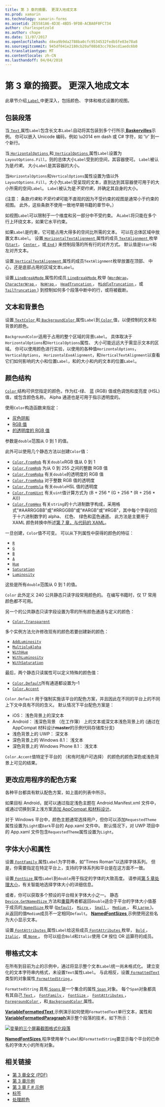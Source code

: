 ```yaml
---
title: 第 3 章的摘要。 更深入地成文本
ms.prod: xamarin
ms.technology: xamarin-forms
ms.assetid: 2E5581A6-4D3E-4BD5-9FDB-ACBA0F0FC734
author: charlespetzold
ms.author: chape
ms.date: 11/07/2017
ms.openlocfilehash: d4ea9b9da2788ba0cfc9534532fedb5fe83e78a8
ms.sourcegitcommit: 945df041e2180cb20af08b83cc703ecd1aedc6b0
ms.translationtype: MT
ms.contentlocale: zh-CN
ms.lasthandoff: 04/04/2018
---
```

# <a name="summary-of-chapter-3-deeper-into-text"></a>第 3 章的摘要。 更深入地成文本

此章节介绍[ `Label` ](https://developer.xamarin.com/api/type/Xamarin.Forms.Label/)中更深入，包括颜色、 字体和格式设置的视图。

## <a name="wrapping-paragraphs"></a>包装段落

当[ `Text` ](https://developer.xamarin.com/api/property/Xamarin.Forms.Label.Text/)属性`Label`包含长文本`Label`自动将其包装到多个行所示[ **Baskervilles**](https://github.com/xamarin/xamarin-forms-book-samples/tree/master/Chapter03/Baskervilles)示例。 你可以嵌入 Unicode 编码，例如 \u2014 em dash 或 C# 字符，如 '\r' 到一个新行。

当[ `HorizontalOptions` ](https://developer.xamarin.com/api/property/Xamarin.Forms.View.HorizontalOptions/)和[ `VerticalOptions` ](https://developer.xamarin.com/api/property/Xamarin.Forms.View.VerticalOptions/)属性`Label`设置为`LayoutOptions.Fill`，则的总体大小`Label`受到的空间，其容器使可。 `Label`被认为是*约束*。 大小`Label`是其容器的大小。

当`HorizontalOptions`和`VerticalOptions`属性设置为值以外`LayoutOptions.Fill`，大小为`Label`受呈现的文本，直到达到其容器使可用于的大小所需的空间`Label`。 `Label`被认为是*不受约束*，并确定其自身的大小。

(注意： 条款*约束*和*不受约束*可能不直观的因为不受约束的视图是通常小于约束的视图。 此外，这些条款不使用一致地早期书籍的章节中。）

如视图`Label`可以限制于一个维度和另一部分中不受约束。 A`Label`将只能在多个行上环绕文本，如果它水平约束。

如果`Label`是约束，它可能占用大得多的空间比所需的文本。 可以在总体区域中放置文本`Label`。 设置[ `HorizontalTextAlignment` ](https://developer.xamarin.com/api/property/Xamarin.Forms.Label.HorizontalTextAlignment/)属性的成员[ `TextAlignment` ](https://developer.xamarin.com/api/type/Xamarin.Forms.TextAlignment/)枚举 ([`Start`](https://developer.xamarin.com/api/field/Xamarin.Forms.TextAlignment.Start/)， [ `Center` ](https://developer.xamarin.com/api/field/Xamarin.Forms.TextAlignment.Center/)，或[ `End` ](https://developer.xamarin.com/api/field/Xamarin.Forms.TextAlignment.Center/)) 来控制段落的所有行的对齐方式。 默认值是`Start`和左对齐文本。

设置[ `VerticalTextAlignment` ](https://developer.xamarin.com/api/property/Xamarin.Forms.Label.VerticalTextAlignment/)属性的成员`TextAlignment`枚举放置在顶部、 中心，还是底部占用的区域文本`Label`。

设置[ `LineBreakMode` ](https://developer.xamarin.com/api/property/Xamarin.Forms.Label.LineBreakMode/)属性的成员[ `LineBreakMode` ](https://developer.xamarin.com/api/type/Xamarin.Forms.LineBreakMode/)枚举 ([`WordWrap`](https://developer.xamarin.com/api/field/Xamarin.Forms.LineBreakMode.WordWrap/)， [ `CharacterWrap` ](https://developer.xamarin.com/api/field/Xamarin.Forms.LineBreakMode.CharacterWrap/)， [ `NoWrap` ](https://developer.xamarin.com/api/field/Xamarin.Forms.LineBreakMode.NoWrap/)， [ `HeadTruncation` ](https://developer.xamarin.com/api/field/Xamarin.Forms.LineBreakMode.HeadTruncation/)， [ `MiddleTruncation` ](https://developer.xamarin.com/api/field/Xamarin.Forms.LineBreakMode.MiddleTruncation/)，或[ `TailTruncation` ](https://developer.xamarin.com/api/field/Xamarin.Forms.LineBreakMode.TailTruncation/)) 到控制如何多个段落中断中的行，或将被截断。

## <a name="text-and-background-colors"></a>文本和背景色

设置[ `TextColor` ](https://developer.xamarin.com/api/property/Xamarin.Forms.Label.TextColor/)和[ `BackgroundColor` ](https://developer.xamarin.com/api/property/Xamarin.Forms.VisualElement.BackgroundColor/)属性`Label`到[ `Color` ](https://developer.xamarin.com/api/type/Xamarin.Forms.Color/)值，以便控制的文本和背景的颜色。

`BackgroundColor`适用于占用的整个区域的背景`Label`。 具体取决于`HorizontalOptions`和`VerticalOptions`属性、 大小可能远远大于需显示文本的区域。 你可以使用颜色进行实验，以使用的各种值`HorizontalOptions`， `VerticalOptions`， `HorizontalExeAlignment`，和`VerticalTextAlignment`以查看它们如何影响的大小和位置`Label`，和的大小和内的文本的位置`Label`。

## <a name="the-color-structure"></a>颜色结构

[ `Color` ](https://developer.xamarin.com/api/type/Xamarin.Forms.Color/)结构可供您指定的颜色，作为红-绿、 蓝 (RGB) 值或色调饱和度亮度 (HSL) 值，或包含颜色名称。 Alpha 通道也是可用于指示透明度的。

使用`Color`构造函数来指定：

- [灰色阴影](https://developer.xamarin.com/api/constructor/Xamarin.Forms.Color.Color/p/System.Double/)
- [RGB 值](https://developer.xamarin.com/api/constructor/Xamarin.Forms.Color.Color/p/System.Double/System.Double/System.Double/)
- [的透明度的 RGB 值](https://developer.xamarin.com/api/constructor/Xamarin.Forms.Color.Color/p/System.Double/System.Double/System.Double/System.Double/)

参数是`double`范围从 0 到 1 的值。

此外可以使用几个静态方法以创建`Color`值：

- [`Color.FromRgb`](https://developer.xamarin.com/api/member/Xamarin.Forms.Color.FromRgb/p/System.Double/System.Double/System.Double/) 有关`double`RGB 值从 0 到 1
- [`Color.FromRgb`](https://developer.xamarin.com/api/member/Xamarin.Forms.Color.FromRgb/p/System.Int32/System.Int32/System.Int32/) 为从 0 到 255 之间的整数 RGB 值
- [`Color.FromRgba`](https://developer.xamarin.com/api/member/Xamarin.Forms.Color.FromRgba/p/System.Double/System.Double/System.Double/System.Double/) 有关`double`的透明度的 RGB 值
- [`Color.FromRgba`](https://developer.xamarin.com/api/member/Xamarin.Forms.Color.FromRgba/p/System.Int32/System.Int32/System.Int32/System.Int32/) 对于整数 RGB 值的透明度
- [`Color.FromHsla`](https://developer.xamarin.com/api/member/Xamarin.Forms.Color.FromHsla/p/System.Double/System.Double/System.Double/System.Double/) 有关`double`HSL 值的透明度
- [`Color.FromUint`](https://developer.xamarin.com/api/member/Xamarin.Forms.Color.FromUint/p/System.UInt32/) 有关`uint`值计算方式为 (B + 256 * (G + 256 * (R + 256 * A)))
- [`Color.FromHex`](https://developer.xamarin.com/api/member/Xamarin.Forms.Color.FromHex/p/System.String/) 有关`string`的十六进制数字构成，采用格式"#AARRGGBB"或"#RRGGBB"或"#ARGB"或"#RGB"，其中每个字母对应于十六进制数字的 alpha、 红色、 绿色和蓝色通道。 此方法是主要用于 XAML 颜色转换中所述[第 7 章，与代码的 XAML](~/xamarin-forms/creating-mobile-apps-xamarin-forms/summaries/chapter07.md)。

一旦创建，`Color`值不可变。 可以从下列属性中获得的颜色的特征：

- [`R`](https://developer.xamarin.com/api/property/Xamarin.Forms.Color.R/)
- [`G`](https://developer.xamarin.com/api/property/Xamarin.Forms.Color.G/)
- [`B`](https://developer.xamarin.com/api/property/Xamarin.Forms.Color.B/)
- [`A`](https://developer.xamarin.com/api/property/Xamarin.Forms.Color.A/)
- [`Hue`](https://developer.xamarin.com/api/property/Xamarin.Forms.Color.Hue/)
- [`Saturation`](https://developer.xamarin.com/api/property/Xamarin.Forms.Color.Saturation/)
- [`Luminosity`](https://developer.xamarin.com/api/property/Xamarin.Forms.Color.Luminosity/)

这些是所有`double`范围从 0 到 1 的值。

`Color` 此外定义 240 公共静态只读字段常用颜色的。 在编写书籍时，仅 17 常用颜色都不可用。

另一个的公共静态只读字段设置为零的所有颜色通道与定义的颜色：

- [`Color.Transparent`](https://developer.xamarin.com/api/field/Xamarin.Forms.Color.Transparent/)

多个实例方法允许修改现有的颜色若要创建新的颜色：

- [`AddLuminosity`](https://developer.xamarin.com/api/member/Xamarin.Forms.Color.AddLuminosity/p/System.Double/)
- [`MultiplyAlpha`](https://developer.xamarin.com/api/member/Xamarin.Forms.Color.MultiplyAlpha/p/System.Double/)
- [`WithHue`](https://developer.xamarin.com/api/member/Xamarin.Forms.Color.WithHue/p/System.Double/)
- [`WithLuminosity`](https://developer.xamarin.com/api/member/Xamarin.Forms.Color.WithLuminosity/p/System.Double/)
- [`WithSaturation`](https://developer.xamarin.com/api/member/Xamarin.Forms.Color.WithSaturation/p/System.Double/)

最后，两个静态只读属性可以定义特殊的颜色值：

- [`Color.Default`](https://developer.xamarin.com/api/property/Xamarin.Forms.Color.Default/)所有通道都设置为&ndash;1
- [`Color.Accent`](https://developer.xamarin.com/api/property/Xamarin.Forms.Color.Accent/)

`Color.Default` 用于强制实施该平台的配色方案，并且因此在不同的平台上的不同上下文中具有不同的含义。 默认情况下平台配色方案是：

- iOS： 浅色背景上的深文本
- Android： 浅深色背景 （在工作簿） 上的文本或深文本浅色背景上的 (通过在 AppCompat 材料设计**master**的示例代码存储库分支)
- 浅色背景上的 UWP： 深文本
- 深色背景上的 Windows 8.1： 浅文本
- 深色背景上的 Windows Phone 8.1： 浅文本

`Color.Accent`值特定于平台的 （和有时用户可选择） 的颜色的颜色深色或浅色背景上可见的结果。

## <a name="changing-the-application-color-scheme"></a>更改应用程序的配色方案

各种平台都具有默认配色方案，如上面的列表中所示。

如果目标 Android，就可以通过指定浅色主题在 Android.Manifest.xml 文件中，或通过切换到深上浅方案[添加 AppCompat 和材料设计](~/xamarin-forms/platform/android/appcompat.md)。

对于 Windows 平台中，颜色主题通常选择用户，但你可以添加`RequestedTheme`属性设置为`Light`或`Dark`平台的 App.xaml 文件中。 默认情况下，对 UWP 项目中的 App.xaml 文件包含`RequestedTheme`属性设置为`Light`。

## <a name="font-sizes-and-attributes"></a>字体大小和属性

设置[ `FontFamily` ](https://developer.xamarin.com/api/property/Xamarin.Forms.Label.FontFamily/)属性`Label`为字符串，如"Times Roman"以选择字体系列。 但是，你需要指定在特定平台上，支持的字体系列和平台是在这方面不一致。

设置[ `FontSize` ](https://developer.xamarin.com/api/property/Xamarin.Forms.Label.FontSize/)属性`Label`到`double`用于指定的字体的大致高度。 请参阅[第 5 章处理大小](chapter05.md)，有关智能地选择字体大小的详细信息。

或者，你可以获取多个预设的平台相关字体大小之一。 静态[ `Device.GetNamedSize` ](https://developer.xamarin.com/api/member/Xamarin.Forms.Device.GetNamedSize/p/Xamarin.Forms.NamedSize/System.Type/)方法和[重载](https://developer.xamarin.com/api/member/Xamarin.Forms.Device.GetNamedSize/p/Xamarin.Forms.NamedSize/Xamarin.Forms.Element/)两者都返回`double`适合于平台的字体大小值基于成员的[ `NamedSize` ](https://developer.xamarin.com/api/type/Xamarin.Forms.NamedSize/)枚举 ([`Default`](https://developer.xamarin.com/api/field/Xamarin.Forms.NamedSize.Default/)， [ `Micro` ](https://developer.xamarin.com/api/field/Xamarin.Forms.NamedSize.Micro/)， [ `Small` ](https://developer.xamarin.com/api/field/Xamarin.Forms.NamedSize.Small/)， [ `Medium` ](https://developer.xamarin.com/api/field/Xamarin.Forms.NamedSize.Medium/)， 和[ `Large` ](https://developer.xamarin.com/api/field/Xamarin.Forms.NamedSize.Large/))。 从返回的值`Medium`成员不一定相同`Default`。 [ **NamedFontSizes** ](https://github.com/xamarin/xamarin-forms-book-samples/tree/master/Chapter03/NamedFontSizes)示例使用这些名为大小显示文本。

设置[ `FontAttributes` ](https://developer.xamarin.com/api/property/Xamarin.Forms.Label.FontAttributes/)属性`Label`给这些成员[ `FontAttributes` ](https://developer.xamarin.com/api/type/Xamarin.Forms.FontAttributes/)枚举， [ `Bold` ](https://developer.xamarin.com/api/field/Xamarin.Forms.FontAttributes.Bold/)， [ `Italic`](https://developer.xamarin.com/api/field/Xamarin.Forms.FontAttributes.Italic/)，或[ `None` ](https://developer.xamarin.com/api/field/Xamarin.Forms.FontAttributes.None/)。 你可以组合`Bold`和`Italic`使用 C# 按位 OR 运算符的成员。

## <a name="formatted-text"></a>带格式文本

在所有到目前为止的示例中，通过将显示整个文本`Label`统一尚未格式化。 建立变化的文本字符串内格式，未设置`Text`属性`Label`。 与此相反，设置[ `FormattedText` ](https://developer.xamarin.com/api/property/Xamarin.Forms.Label.FormattedText/)类型的对象属性[ `FormattedString` ](https://developer.xamarin.com/api/type/Xamarin.Forms.FormattedString/)。

`FormattedString` 具有[ `Spans` ](https://developer.xamarin.com/api/property/Xamarin.Forms.FormattedString.Spans/)是一个集合的属性[ `Span` ](https://developer.xamarin.com/api/type/Xamarin.Forms.Span/)对象。 每个`Span`对象都具有其自己[ `Text` ](https://developer.xamarin.com/api/property/Xamarin.Forms.Span.Text/)， [ `FontFamily` ](https://developer.xamarin.com/api/property/Xamarin.Forms.Span.FontFamily/)， [ `FontSize` ](https://developer.xamarin.com/api/property/Xamarin.Forms.Span.FontSize/)， [ `FontAttributes` ](https://developer.xamarin.com/api/property/Xamarin.Forms.Span.FontAttributes/)， [ `ForegroundColor` ](https://developer.xamarin.com/api/property/Xamarin.Forms.Span.ForegroundColor/)，和[ `BackgroundColor` ](https://developer.xamarin.com/api/property/Xamarin.Forms.Span.BackgroundColor/)属性。

[ **VariableFormattedText** ](https://github.com/xamarin/xamarin-forms-book-samples/tree/master/Chapter03/VarFormText)示例演示如何使用`FormattedText`单行文本，属性和[ **VariableFormattedParagraph**](https://github.com/xamarin/xamarin-forms-book-samples/tree/master/Chapter03/VarFormPara)演示整个段落的技术，如下所示：

[![变量的三个屏幕截图格式化段落](images/ch03fg06-small.png "变量格式的标签文本")](images/ch03fg06-large.png#lightbox "变量格式的标签文本")

[ **NamedFontSizes** ](https://github.com/xamarin/xamarin-forms-book-samples/tree/master/Chapter03/NamedFontSizes)程序使用单个`Label`和`FormattedString`要显示每个平台的已命名的字体大小的所有对象。



## <a name="related-links"></a>相关链接

- [第 3 章全文 (PDF)](https://download.xamarin.com/developer/xamarin-forms-book/XamarinFormsBook-Ch03-Apr2016.pdf)
- [第 3 章示例](https://github.com/xamarin/xamarin-forms-book-samples/tree/master/Chapter03)
- [第 3 章 F # 示例](https://github.com/xamarin/xamarin-forms-book-samples/tree/master/Chapter03/FS)
- [标签](~/xamarin-forms/user-interface/text/label.md)
- [处理颜色](~/xamarin-forms/user-interface/colors.md)
